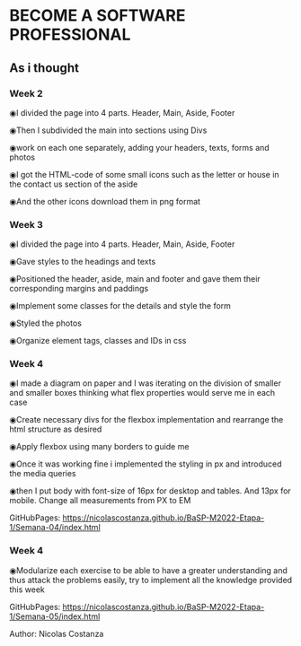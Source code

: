 # BECOME A SOFTWARE PROFESSIONAL

## As i thought
### Week 2

◉I divided the page into 4 parts. Header, Main, Aside, Footer

◉Then I subdivided the main into sections using Divs

◉work on each one separately, adding your headers, texts, forms and photos

◉I got the HTML-code of some small icons such as the letter or house in the contact us section of the aside

◉And the other icons download them in png format

### Week 3

◉I divided the page into 4 parts. Header, Main, Aside, Footer

◉Gave styles to the headings and texts

◉Positioned the header, aside, main and footer and gave them their corresponding margins and paddings

◉Implement some classes for the details and style the form

◉Styled the photos

◉Organize element tags, classes and IDs in css

### Week 4

◉I made a diagram on paper and I was iterating on the division of smaller and smaller boxes thinking what flex properties would serve me in each case

◉Create necessary divs for the flexbox implementation and rearrange the html structure as desired

◉Apply flexbox using many borders to guide me

◉Once it was working fine i implemented the styling in px and introduced the media queries

◉then I put body with font-size of 16px for desktop and tables. And 13px for mobile. Change all measurements from PX to EM

GitHubPages: https://nicolascostanza.github.io/BaSP-M2022-Etapa-1/Semana-04/index.html

### Week 4

◉Modularize each exercise to be able to have a greater understanding and thus attack the problems easily, try to implement all the knowledge provided this week

GitHubPages: https://nicolascostanza.github.io/BaSP-M2022-Etapa-1/Semana-05/index.html

Author: Nicolas Costanza